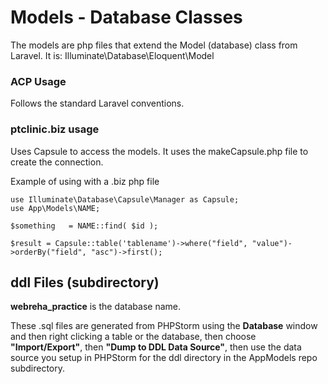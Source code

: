 # Models - Database Classes
The models are php files that extend the Model (database) class from Laravel. It is: Illuminate\Database\Eloquent\Model
### ACP Usage
Follows the standard Laravel conventions.
### ptclinic.biz usage
Uses Capsule to access the models. It uses the makeCapsule.php file to create the connection.

Example of using with a .biz php file
```
use Illuminate\Database\Capsule\Manager as Capsule;
use App\Models\NAME;

$something   = NAME::find( $id );

$result = Capsule::table('tablename')->where("field", "value")->orderBy("field", "asc")->first();
```

## ddl Files (subdirectory)
**webreha_practice** is the database name. 

These .sql files are generated from PHPStorm using the **Database** window and then right clicking a table or the database, then choose **"Import/Export"**, then **"Dump to DDL Data Source"**, then use the data source you setup in PHPStorm for the ddl directory in the AppModels repo subdirectory.


